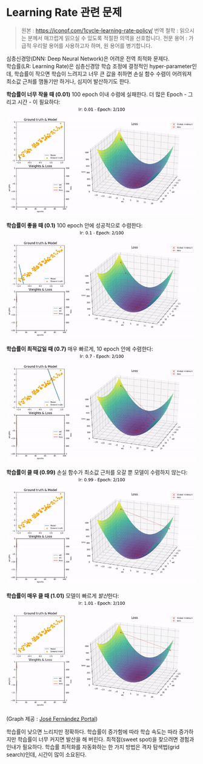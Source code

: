 # Learning Rate 관련 문제
> 원본 : https://iconof.com/1cycle-learning-rate-policy/
> 번역 철학 : 읽으시는 분께서 매끄럽게 읽으실 수 있도록 적절한 의역을 선호합니다. 
> 전문 용어 : 가급적 우리말 용어를 사용하고자 하며, 원 용어를 병기합니다.

심층신경망(DNN: Deep Neural Network)은 어려운 전역 최적화 문제다.  
학습률(LR: Learning Rate)은 심층신경망 학습 조정에 결정적인 hyper-parameter인데, 학습률이 작으면 학습이 느려지고 너무 큰 값을 취하면 손실 함수 수렴이 어려워져 최소값 근처를 맴돌기만 하거나, 심지어 발산하기도 한다.  

**학습률이 너무 작을 때 (0.01)** 100 epoch 이내 수렴에 실패한다. 더 많은 Epoch - 그리고 시간 - 이 필요하다:  
![Small LR](./images/lr_low-81d04746df552258b87b24e2e3da17a5.gif)  

**학습률이 좋을 때 (0.1)** 100 epoch 안에 성공적으로 수렴한다:  
![Good LR](./images/lr_good-bcbb05eb43406655478d10ec5389aae2.gif)  

**학습률이 최적값일 때 (0.7)** 매우 빠르게, 10 epoch 안에 수렴한다:  
![Good LR](./images/lr_optimal-746b4b683f425909fe557ed0df108424.gif)  

**학습률이 클 때 (0.99)** 손실 함수가 최소값 근처를 오갈 뿐 모델이 수렴하지 않는다:  
![Large LR](./images/lr_large-66286fcbf9e01fdecbd701e3203f2a3b.gif)  

**학습률이 매우 클 때 (1.01)** 모델이 빠르게 *발산*한다:  
![Too Large LR](./images/lr_too_large-aff003b7341b507d301b4358f1869f9b.gif)  

(Graph 제공 : <a href='https://forums.fast.ai/t/share-your-work-here/27676/300'>José Fernández Portal</a>)  

학습률이 낮으면 느리지만 정확하다. 학습률이 증가함에 따라 학습 속도는 따라 증가하지만 학습률이 너무 커지면 발산을 해 버린다. 최적점(sweet spot)을 찾으려면 경험과 인내가 필요하다. 학습률 최적화를 자동화하는 한 가지 방법은 격자 탐색법(grid search)인데, 시간이 많이 소요된다.  

